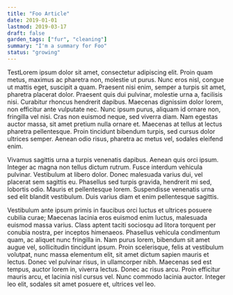 ```yaml
---
title: "Foo Article"
date: 2019-01-01
lastmod: 2019-03-17
draft: false
garden_tags: ["fur", "cleaning"]
summary: "I'm a summary for Foo"
status: "growing"
---
```


TestLorem ipsum dolor sit amet, consectetur adipiscing elit. Proin quam metus, maximus ac pharetra non, molestie ut purus. Nunc eros nisl, congue ut mattis eget, suscipit a quam. Praesent nisi enim, semper a turpis sit amet, pharetra placerat dolor. Praesent quis dui pulvinar, molestie urna a, facilisis nisi. Curabitur rhoncus hendrerit dapibus. Maecenas dignissim dolor lorem, non efficitur ante vulputate nec. Nunc ipsum purus, aliquam id ornare non, fringilla vel nisi. Cras non euismod neque, sed viverra diam. Nam egestas auctor massa, sit amet pretium nulla ornare et. Maecenas at tellus at lectus pharetra pellentesque. Proin tincidunt bibendum turpis, sed cursus dolor ultrices semper. Aenean odio risus, pharetra ac metus vel, sodales eleifend enim.

Vivamus sagittis urna a turpis venenatis dapibus. Aenean quis orci ipsum. Integer ac magna non tellus dictum rutrum. Fusce interdum vehicula pulvinar. Vestibulum at libero dolor. Donec malesuada varius dui, vel placerat sem sagittis eu. Phasellus sed turpis gravida, hendrerit mi sed, lobortis odio. Mauris et pellentesque lorem. Suspendisse venenatis urna sed elit blandit vestibulum. Duis varius diam et enim pellentesque sagittis.

Vestibulum ante ipsum primis in faucibus orci luctus et ultrices posuere cubilia curae; Maecenas lacinia eros euismod enim luctus, malesuada euismod massa varius. Class aptent taciti sociosqu ad litora torquent per conubia nostra, per inceptos himenaeos. Phasellus vehicula condimentum quam, ac aliquet nunc fringilla in. Nam purus lorem, bibendum sit amet augue vel, sollicitudin tincidunt ipsum. Proin scelerisque, felis at vestibulum volutpat, nunc massa elementum elit, sit amet dictum sapien mauris et lectus. Donec vel pulvinar risus, in ullamcorper nibh. Maecenas sed est tempus, auctor lorem in, viverra lectus. Donec ac risus arcu. Proin efficitur mauris arcu, et lacinia nisl cursus vel. Nunc commodo lacinia auctor. Integer leo elit, sodales sit amet posuere et, ultrices vel leo.
